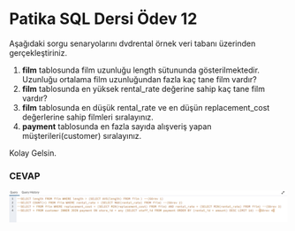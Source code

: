 # Patika SQL Dersi Ödev 12

Aşağıdaki sorgu senaryolarını dvdrental örnek veri tabanı üzerinden gerçekleştiriniz.

1. **film** tablosunda film uzunluğu length sütununda gösterilmektedir. Uzunluğu ortalama film uzunluğundan fazla kaç tane film vardır?
2. **film** tablosunda en yüksek rental_rate değerine sahip kaç tane film vardır?
3. **film** tablosunda en düşük rental_rate ve en düşün replacement_cost değerlerine sahip filmleri sıralayınız.
3. **payment** tablosunda en fazla sayıda alışveriş yapan müşterileri(customer) sıralayınız.

Kolay Gelsin.
### CEVAP
![Cevap](/Odev_12/Odev12.png "Ödev 12")
